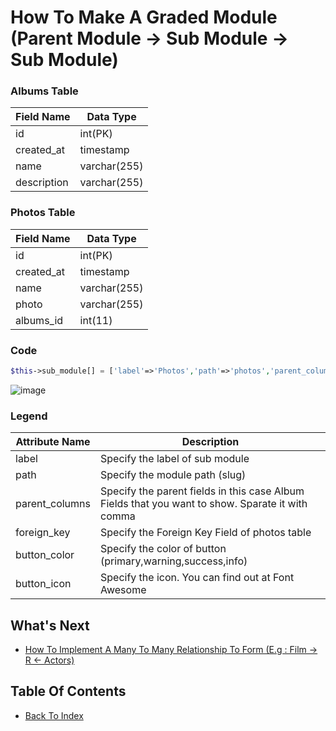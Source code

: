 # How To Make A Graded Module (Parent Module -> Sub Module -> Sub Module)

### Albums Table
| Field Name     | Data Type    |
| -------------- | ------------ |
| id             | int(PK)      |
| created_at     | timestamp    |
| name           | varchar(255) |
| description    | varchar(255) |

### Photos Table
| Field Name | Data Type |
| ---------- | --------- |
| id | int(PK) |
| created_at | timestamp |
| name | varchar(255) |
| photo | varchar(255) |
| albums_id | int(11) |

### Code
```php
$this->sub_module[] = ['label'=>'Photos','path'=>'photos','parent_columns'=>'name,description','foreign_key'=>'albums_id','button_color'=>'success','button_icon'=>'fa fa-bars'];
```
![image](https://cloud.githubusercontent.com/assets/6733315/23846180/c91688da-07fe-11e7-93d6-20bafbfa36a7.png)

### Legend
| Attribute Name | Description | 
| -------------- | ----------- |
| label | Specify the label of sub module |
| path | Specify the module path (slug) |
| parent_columns | Specify the parent fields in this case Album Fields that you want to show. Sparate it with comma |
| foreign_key | Specify the Foreign Key Field of photos table |
| button_color | Specify the color of button (primary,warning,success,info) |
| button_icon | Specify the icon. You can find out at Font Awesome |

## What's Next
- [How To Implement A Many To Many Relationship To Form (E.g : Film -> R <- Actors)](./how-to-many-to-many.md)

## Table Of Contents
- [Back To Index](./index.md)